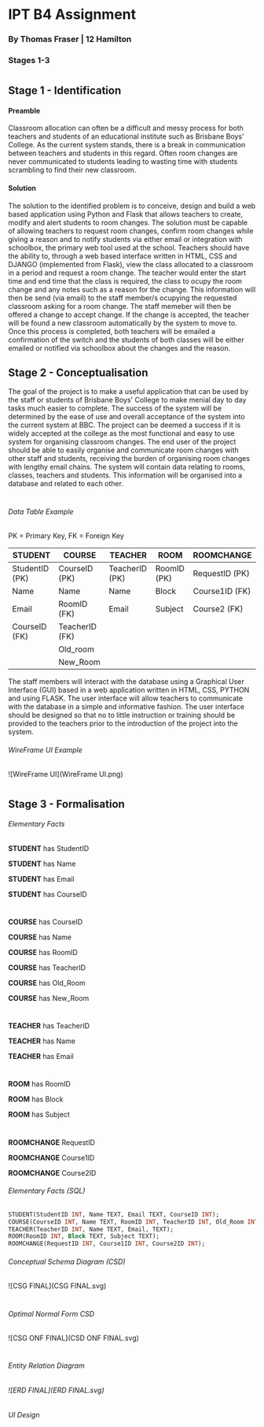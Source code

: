 <h1> </h1>

<h1> </h1>

# IPT B4 Assignment

### By Thomas Fraser | 12 Hamilton

### Stages 1-3

<P hidden>Page Break to end the page :thumbsup:</P>

<P style="page-break-before: always"></P>

<h1> </h1>

## Stage 1 - Identification

#### Preamble

Classroom allocation can often be a difficult and messy process for both teachers and students of an educational institute such as Brisbane Boys' College. As the current system stands, there is a break in communication between teachers and students in this regard. Often room changes are never communicated to students leading to wasting time with students scrambling to find their new classroom.

#### Solution

The solution to the identified problem is to conceive, design and build a web based application using Python and Flask that allows teachers to create, modify and alert students to room changes. The solution must be capable of allowing teachers to request room changes, confirm room changes while giving a reason and to notify students via either email or integration with schoolbox, the primary web tool used at the school. Teachers should have the ability to, through a web based interface written in HTML, CSS and DJANGO (implemented from Flask), view the class allocated to a classroom in a period and request a room change. The teacher would enter the start time and end time that the class is required, the class to ocupy the room change and any notes such as a reason for the change. This information will then be send (via email) to the staff member/s ocupying the requested classroom asking for a room change. The staff memeber will then be offered a change to accept change. If the change is accepted, the teacher will be found a new classroom automatically by the system to move to. Once this process is completed, both teachers will be emailed a confirmation of the switch and the students of both classes will be either emailed or notified via schoolbox about the changes and the reason.

## Stage 2 - Conceptualisation 

The goal of the project is to make a useful application that can be used by the staff or students of Brisbane Boys' College to make menial day to day tasks much easier to complete. The success of the system will be determined by the ease of use and overall acceptance of the system into the current system at BBC. The project can be deemed a success if it is widely accepted at the college as the most functional and easy to use system for organising classroom changes. The end user of the project should be able to easily organise and communicate room changes with other staff and students, receiving the burden of organising room changes with lengthy email chains. The system will contain data relating to rooms, classes, teachers and students. This information will be organised into a database and related to each other. 

<P hidden>Page Break to end the page :thumbsup:</P>

<P style="page-break-before: always"></P>

<h1> </h1>

###### Data Table Example

PK = Primary Key, FK = Foreign Key

| STUDENT        | COURSE         | TEACHER        | ROOM        | ROOMCHANGE     |
| -------------- | -------------- | -------------- | ----------- | -------------- |
| StudentID (PK) | CourseID (PK)  | TeacherID (PK) | RoomID (PK) | RequestID (PK) |
| Name           | Name           | Name           | Block       | Course1ID (FK) |
| Email          | RoomID (FK)    | Email          | Subject     | Course2 (FK)   |
| CourseID (FK)  | TeacherID (FK) |                |             |                |
|                | Old_room       |                |             |                |
|                | New_Room       |                |             |                |

The staff members will interact with the database using a Graphical User Interface (GUI) based in a web application written in HTML, CSS, PYTHON and using FLASK. The user interface will allow teachers to communicate with the database in a simple and informative fashion. The user interface should be designed so that no to little instruction or training should be provided to the teachers prior to the introduction of the project into the system.

###### WireFrame UI Example

![WireFrame UI](WireFrame UI.png)

<h1> </h1>

## Stage 3 - Formalisation		 

###### Elementary Facts

**STUDENT** has StudentID

**STUDENT** has Name

**STUDENT** has Email 

**STUDENT** has CourseID 

<h1></h1>

**COURSE** has CourseID 

**COURSE** has Name 

**COURSE** has RoomID 

**COURSE** has TeacherID 

**COURSE** has Old_Room 

**COURSE** has New_Room 

<h1></h1>

**TEACHER** has TeacherID 

**TEACHER** has Name 

**TEACHER** has Email 

<h1></h1>

**ROOM** has RoomID 

**ROOM** has Block 

**ROOM** has Subject 

<h1></h1>

**ROOMCHANGE** RequestID 

**ROOMCHANGE** Course1ID 

**ROOMCHANGE** Course2ID 

###### Elementary Facts (SQL)

```sql
STUDENT(StudentID INT, Name TEXT, Email TEXT, CourseID INT);
COURSE(CourseID INT, Name TEXT, RoomID INT, TeacherID INT, Old_Room INT, New_Room INT);
TEACHER(TeacherID INT, Name TEXT, Email, TEXT);
ROOM(RoomID INT, Block TEXT, Subject TEXT);
ROOMCHANGE(RequestID INT, Course1ID INT, Course2ID INT);
```

###### Conceptual Schema Diagram (CSD)

![CSG FINAL](CSG FINAL.svg)

<P hidden>Page Break to end the page :thumbsup:</P>

<P style="page-break-before: always"></P>

<h1> </h1>

###### Optimal Normal Form CSD

![CSG ONF FINAL](CSD ONF FINAL.svg)



<P hidden>Page Break to end the page :thumbsup:</P>

<P style="page-break-before: always"></P>

<h1> </h1>

###### Entity Relation Diagram

###### ![ERD FINAL](ERD FINAL.svg)



###### UI Design



